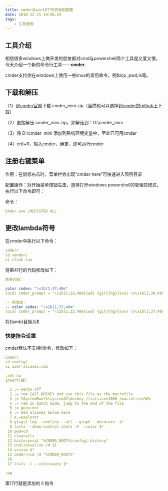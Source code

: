 ```yaml
---
title: cmder在win10下的安装和配置
date: 2018-12-21 19:56:24
tags: 
    - 工具使用
---
```

## 工具介绍

相信很多windows上做开发的朋友都对cmd与powershell两个工具是又爱又恨，今天介绍一个新的命令行工具——**cmder**.

cmder支持你在windows上使用一些linux的常用命令，例如cp ,pwd,ls等。

## 下载和解压
（1）到[cmder官网](http://cmder.net/)下载 cmder_mini.zip（当然也可以选择到[cmder的github](https://github.com/cmderdev/cmder)上下载）

（2）直接解压 cmder_mini.zip，如解压到：D:\\cmder_mini

（3）将 D:\\cmder_mini 添加到系统环境变量中，至此已可用cmder

（4）crtl+R，输入cmder，确定，即可运行cmder

##  注册右键菜单
作用：在鼠标右击时，菜单栏会出现“cmder here”可快速进入项目目录

配置操作：对开始菜单按钮右击，选择打开windows powershell的管理员模式，执行以下命令即可：

命令：
```yaml
Cmder.exe /REGISTER ALL
```
## 更改lambda符号

在cmder中执行以下命令：
```yaml
cmderr
cd vendor/
vi clink.lua
```
将第41行的代码修改如下：
```yaml
原来代码：

color codes: "\x1b[1;37;40m"
local cmder_prompt = "\x1b[1;32;40m{cwd} {git}{hg}{svn} \n\x1b[1;30;40m{lamb} \x1b[0m"

-- 修改后：
-- color codes: "\x1b[1;37;40m"
local cmder_prompt = "\x1b[1;32;40m{cwd} {git}{hg}{svn} \n\x1b[1;37;40m$ \x1b[0m"
```

将{lamb}替换为$

### 快捷指令设置
cmder默认不支持ll命令，修改如下：
```yaml
cmderr
cd config/
vi user-aliases.cmd

:set nu
insert(键)

  1 ;= @echo off
  2 ;= rem Call DOSKEY and use this file as the macrofile
  3 ;= %SystemRoot%\system32\doskey /listsize=1000 /macrofile=%0%
  4 ;= rem In batch mode, jump to the end of the file
  5 ;= goto:eof
  6 ;= Add aliases below here
  7 e.=explorer .
  8 gl=git log --oneline --all --graph --decorate  $*
  9 ls=ls --show-control-chars -F --color $*
 10 pwd=cd
 11 clear=cls
 12 history=cat "%CMDER_ROOT%\config\.history"
 13 unalias=alias /d $1
 14 vi=vim $*
 15 cmderr=cd /d "%CMDER_ROOT%"
 16 
 17 ll=ls -l --color=auto $*

:wq
```

第17行就是添加的 ll 指令



